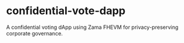 # confidential-vote-dapp
A confidential voting dApp using Zama FHEVM for privacy-preserving corporate governance.
